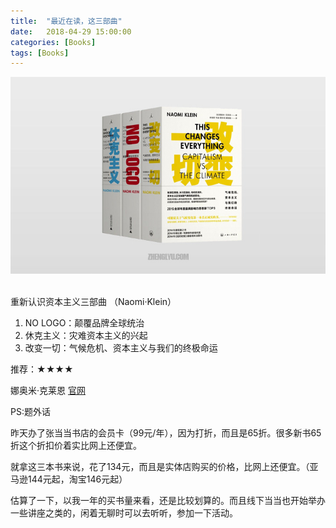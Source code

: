 ```yaml
---
title:  "最近在读，这三部曲"
date:   2018-04-29 15:00:00
categories: [Books]
tags: [Books]
---
```


![1](/images/post/20180429_naomi.jpg)<br/><br/>

重新认识资本主义三部曲 （Naomi·Klein）

1. NO LOGO：颠覆品牌全球统治 
2. 休克主义：灾难资本主义的兴起
3. 改变一切：气候危机、资本主义与我们的终极命运

推荐：★★★★

娜奥米·克莱恩 [官网](http://www.naomiklein.org)


PS:题外话

昨天办了张当当书店的会员卡（99元/年），因为打折，而且是65折。很多新书65折这个折扣价着实比网上还便宜。

就拿这三本书来说，花了134元，而且是实体店购买的价格，比网上还便宜。（亚马逊144元起，淘宝146元起）

估算了一下，以我一年的买书量来看，还是比较划算的。而且线下当当也开始举办一些讲座之类的，闲着无聊时可以去听听，参加一下活动。